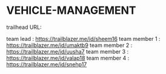 # VEHICLE-MANAGEMENT

trailhead URL:

team lead : https://trailblazer.me/id/sheem16
team member 1 : https://trailblazer.me/id/umaktb9
team member 2 : https://trailblazer.me/id/uusha7
team member 3 : https://trailblazer.me/id/valap18
team member 4 : https://trailblazer.me/id/snehp17
